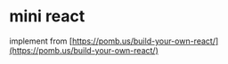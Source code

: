 # mini react

implement from [https://pomb.us/build-your-own-react/](https://pomb.us/build-your-own-react/)
